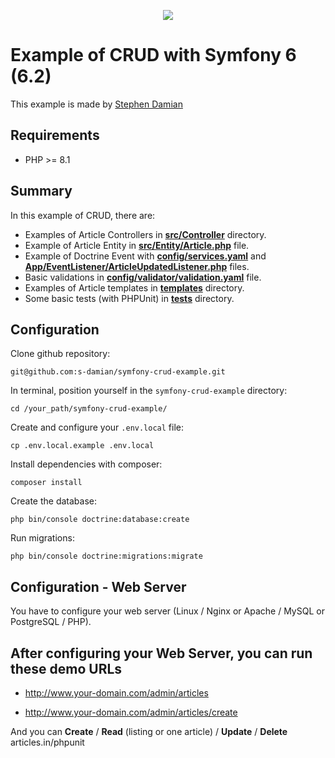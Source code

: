 <p align="center">
<a href="https://github.com/s-damian/symfony-crud-example">
<img src="https://raw.githubusercontent.com/s-damian/medias/main/technos-logos/symfony.svg">
</a>
</p>

# Example of CRUD with Symfony 6 (6.2)

This example is made by [Stephen Damian](https://github.com/s-damian)

## Requirements

* PHP >= 8.1


## Summary

In this example of CRUD, there are:

* Examples of Article Controllers in **[src/Controller](https://github.com/s-damian/symfony-crud-example/tree/main/src/Controller)** directory.
* Example of Article Entity in **[src/Entity/Article.php](https://github.com/s-damian/symfony-crud-example/blob/main/src/Entity/Article.php)** file.
* Example of Doctrine Event with **[config/services.yaml](https://github.com/s-damian/symfony-crud-example/tree/main/config/services.yaml)** and **[App/EventListener/ArticleUpdatedListener.php](https://github.com/s-damian/symfony-crud-example/blob/main/src/EventListener/ArticleUpdatedListener.php)** files.
* Basic validations in **[config/validator/validation.yaml](https://github.com/s-damian/symfony-crud-example/tree/main/config/validator/validation.yaml)** file.
* Examples of Article templates in **[templates](https://github.com/s-damian/symfony-crud-example/tree/main/templates)** directory.
* Some basic tests (with PHPUnit) in **[tests](https://github.com/s-damian/symfony-crud-example/tree/main/tests)** directory.


## Configuration

Clone github repository:

```
git@github.com:s-damian/symfony-crud-example.git
```

In terminal, position yourself in the ```symfony-crud-example``` directory:

```
cd /your_path/symfony-crud-example/
```

Create and configure your ```.env.local``` file:

```
cp .env.local.example .env.local
```

Install dependencies with composer:

```
composer install
```

Create the database:

```
php bin/console doctrine:database:create
```

Run migrations:

```
php bin/console doctrine:migrations:migrate
```


## Configuration - Web Server

You have to configure your web server (Linux / Nginx or Apache / MySQL or PostgreSQL / PHP).

## After configuring your Web Server, you can run these demo URLs

* http://www.your-domain.com/admin/articles

* http://www.your-domain.com/admin/articles/create

And you can **Create** / **Read** (listing or one article) / **Update** / **Delete** articles.in/phpunit

